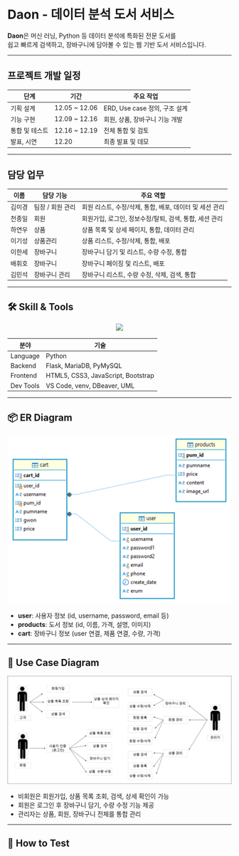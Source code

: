 # Daon - 데이터 분석 도서 서비스

**Daon**은 머신 러닝, Python 등 데이터 분석에 특화된 전문 도서를  
쉽고 빠르게 검색하고, 장바구니에 담아볼 수 있는 웹 기반 도서 서비스입니다.

---

## 프로젝트 개발 일정

| 단계 | 기간 | 주요 작업 |
|------|------|-----------|
| 기획 설계 | 12.05 ~ 12.06 | ERD, Use case 정의, 구조 설계 |
| 기능 구현 | 12.09 ~ 12.16 | 회원, 상품, 장바구니 기능 개발 |
| 통합 및 테스트 | 12.16 ~ 12.19 | 전체 통합 및 검토 |
| 발표, 시연 | 12.20 | 최종 발표 및 데모 |

---

## 담당 업무

| 이름 | 담당 기능 | 주요 역할 |
|------|-----------|-----------|
| 김미경 | 팀장 / 회원 관리 | 회원 리스트, 수정/삭제, 통합, 배포, 데이터 및 세션 관리 |
| 천종일 | 회원 | 회원가입, 로그인, 정보수정/탈퇴, 검색, 통합, 세션 관리|
| 하연우 | 상품 | 상품 목록 및 상세 페이지, 통합, 데이터 관리 |
| 이기성 | 상품관리 | 상품 리스트, 수정/삭제, 통합, 배포 |
| 이한세 | 장바구니 | 장바구니 담기 및 리스트, 수량 수정, 통합 |
| 배휘호 | 장바구니 | 장바구니 페이징 및 리스트, 배포 |
| 김민석 | 장바구니 관리 | 장바구니 리스트, 수량 수정, 삭제, 검색, 통합 |

---

## 🛠 Skill & Tools

<p align="center">
  <img src="https://user-images.githubusercontent.com/INSERT_YOUR_IMAGE_PATH_HERE/skill-tools.png" width="700"/>
</p>

| 분야 | 기술 |
|------|------|
| Language | Python |
| Backend | Flask, MariaDB, PyMySQL |
| Frontend | HTML5, CSS3, JavaScript, Bootstrap |
| Dev Tools | VS Code, venv, DBeaver, UML |

---

## 📦 ER Diagram

<p align="center">
  <img src="https://raw.githubusercontent.com/Kim-Mi-Gyeong/daon_mini/main/er%20diagram.png" width="500"/>
</p>

- **user**: 사용자 정보 (id, username, password, email 등)
- **products**: 도서 정보 (id, 이름, 가격, 설명, 이미지)
- **cart**: 장바구니 정보 (user 연결, 제품 연결, 수량, 가격)

---

## 👤 Use Case Diagram

<p align="center">
  <img src="https://raw.githubusercontent.com/Kim-Mi-Gyeong/daon_mini/main/use%20case%20diagram.png" width="720"/>
</p>

- 비회원은 회원가입, 상품 목록 조회, 검색, 상세 확인이 가능
- 회원은 로그인 후 장바구니 담기, 수량 수정 기능 제공
- 관리자는 상품, 회원, 장바구니 전체를 통합 관리

---

## 🧪 How to Test


